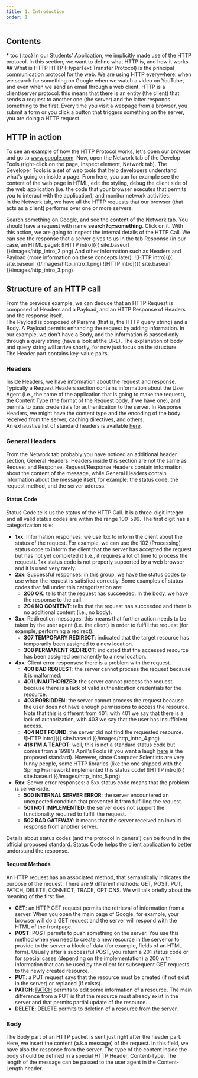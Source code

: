 ```yaml
---
title: 1. Introduction
order: 1
---
```

<h2>Contents</h2>
* toc
{:toc}
In our Students' Application, we implicitly made use of the HTTP protocol. In this section, we want to define what HTTP is, and how it works.  
## What is HTTP
HTTP (HyperText Transfer Protocol) is the principal communication protocol for the web. We are using HTTP everywhere: when we search for something on Google when we watch a video on YouTube, and even when we send an email through a web client.  
HTTP is a client/server protocol: this means that there is an entity (the client) that sends a request to another one (the server) and the latter responds something to the first. Every time you visit a webpage from a browser, you submit a form or you click a button that triggers something on the server, you are doing a HTTP request.

## HTTP in action
To see an example of how the HTTP Protocol works, let's open our browser and go to <a href="https://www.google.com">www.google.com</a>. Now, open the Network tab of the Develop Tools (right-click on the page, Inspect element, Network tab). The Developer Tools is a set of web tools that help developers understand what's going on inside a page. From here, you can for example see the content of the web page in HTML, edit the styling, debug the client side of the web application (i.e. the code that your browser executes that permits you to interact with the application), and monitor network activities.  
In the Network tab, we have all the HTTP requests that our browser (that acts as a client) performs over one or more servers.  

Search something on Google, and see the content of the Network tab. You should have a request with name **search?q=something**. Click on it.
With this action, we are going to inspect the internal details of the HTTP Call. We can see the response that a server gives to us in the tab Response (in our case, an HTML page):
![HTTP intro]({{ site.baseurl }}/images/http_intro_2.png)
And other information such as Headers and Payload (more information on these concepts later):
![HTTP intro]({{ site.baseurl }}/images/http_intro_1.png)
![HTTP intro]({{ site.baseurl }}/images/http_intro_3.png)

## Structure of an HTTP call
From the previous example, we can deduce that an HTTP Request is composed of Headers and a Payload, and an HTTP Response of Headers and the response itself.  
The Payload is composed of Params (that is, the HTTP query string) and a Body. A Payload permits enhancing the request by adding information. In our example, we don't have a Body, and the information is passed only through a query string (have a look at the URL). The explanation of body and query string will arrive shortly, for now just focus on the structure.  
The Header part contains key-value pairs.
### Headers
Inside Headers, we have information about the request and response. Typically a Request Headers section contains information about the User Agent (i.e., the name of the application that is going to make the request), the Content Type (the format of the Request body, if we have one), and permits to pass credentials for authentication to the server. 
In Response Headers, we might have the content type and the encoding of the body received from the server, caching directives, and others.  
An exhaustive list of standard headers is available <a href="https://developer.mozilla.org/en-US/docs/Web/HTTP/Headers">here</a>. 
### General Headers
From the Network tab probably you have noticed an additional header section, General Headers. Headers inside this section are not the same as Request and Response. Request/Response Headers contain information about the content of the message, while General Headers contain information about the message itself, for example: the status code, the request method, and the server address.  
#### Status Code
Status Code tells us the status of the HTTP Call. It is a three-digit integer and all valid status codes are within the range 100-599.  The first digit has a categorization role:
- **1xx**: Information responses: we use 1xx to inform the client about the status of the request. For example, we can use the 102 (Processing) status code to inform the client that the server has accepted the request but has not yet completed it (i.e., it requires a lot of time to process the request). 1xx status code is not properly supported by a web browser and it is used very rarely. 
- **2xx**: Successful responses: in this group, we have the status codes to use when the request is satisfied correctly. Some examples of status codes that fall under this categorization are:
    - **200 OK**: tells that the request has succeeded. In the body, we have the response to the call.
    - **204 NO CONTENT**: tells that the request has succeeded and there is no additional content (i.e., no body).
- **3xx**: Redirection messages: this means that further action needs to be taken by the user agent (i.e. the client) in order to fulfill the request (for example, performing a redirect).  
    - **307 TEMPORARY REDIRECT**: indicated that the target resource has temporarily been assigned to a new location.
    - **308 PERMANENT REDIRECT**: indicated that the accessed resource has been assigned permanently to a new location.
- **4xx**: Client error responses: there is a problem with the request.
    - **400 BAD REQUEST**: the server cannot process the request because it is malformed.
    - **401 UNAUTHORIZED**: the server cannot process the request because there is a lack of valid authentication credentials for the resource.
    - **403 FORBIDDEN**: the server cannot process the request because the user does not have enough permissions to access the resource. Note that this is different from 401: with 401 we say that there is a lack of authorization, with 403 we say that the user has insufficient access.
    - **404 NOT FOUND**: the server did not find the requested resource.  
    ![HTTP intro]({{ site.baseurl }}/images/http_intro_4.png)
    - **418 I'M A TEAPOT**: well, this is not a standard status code but comes from a 1998's April's Fools (if you want a laugh <a href="https://datatracker.ietf.org/doc/html/rfc2324">here</a> is the proposed standard). However, since Computer Scientists are very funny people, some HTTP libraries (like the one shipped with the Spring Framework) implemented this status code!
    ![HTTP intro]({{ site.baseurl }}/images/http_intro_5.png)
- **5xx**: Server error responses: a 5xx status code means that the problem is server-side.
    - **500 INTERNAL SERVER ERROR**: the server encountered an unexpected condition that prevented it from fulfilling the request.
    - **501 NOT IMPLEMENTED**: the server does not support the functionality required to fulfill the request.
    - **502 BAD GATEWAY**: it means that the server received an invalid response from another server.  

Details about status codes (and the protocol in general) can be found in the official <a href="https://datatracker.ietf.org/doc/html/rfc7231">proposed standard</a>. Status Code helps the client application to better understand the response. 
#### Request Methods
An HTTP request has an associated method, that semantically indicates the purpose of the request. There are 9 different methods: GET, POST, PUT, PATCH, DELETE, CONNECT, TRACE, OPTIONS. We will talk briefly about the meaning of the first five.
- **GET**: an HTTP GET request permits the retrieval of information from a server. When you open the main page of Google, for example, your browser will do a GET request and the server will respond with the HTML of the frontpage.
- **POST**: POST permits to push something on the server. You use this method when you need to create a new resource in the server or to provide to the server a block of data (for example, fields of an HTML form). Usually after a successful POST, you return a 201 status code or for special cases (depending on the implementation) a 200 with information that can be used by the client for subsequent GET requests to the newly created resource.
- **PUT**: a PUT request says that the resource must be created (if not exist in the server) or replaced (if exists).
- **PATCH**: <a href="https://datatracker.ietf.org/doc/html/rfc5789">PATCH</a> permits to edit some information of a resource. The main difference from a PUT is that the resource must already exist in the server and that permits partial update of the resource.
- **DELETE**: DELETE permits to deletion of a resource from the server.

### Body
The Body part of an HTTP packet is sent just right after the header part. Here, we insert the content (a.k.a message) of the request. In this field, we have also the response from the server. The type of the content inside the body should be defined in a special HTTP Header, Content-Type. The length of the message can be passed to the user agent in the Content-Length header.  
